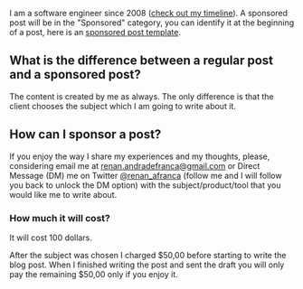 I am a software engineer since 2008 ([check out my timeline](https://www.polywork.com/renanfranca)). A sponsored post will be in the "Sponsored" category, you can identify it at the beginning of a post, here is an [sponsored post template]().

## What is the difference between a regular post and a sponsored post?
The content is created by me as always. The only difference is that the client chooses the subject which I am going to write about it.

## How can I sponsor a post?
If you enjoy the way I share my experiences and my thoughts, please, considering email me at renan.andradefranca@gmail.com or Direct Message (DM) me on Twitter  [@renan_afranca](https://www.twitter.com/renan_afranca) (follow me and I will follow you back to unlock the DM option) with the subject/product/tool that you would like me to write about.
### How much it will cost?
It will cost 100 dollars.

After the subject was chosen I charged $50,00 before starting to write the blog post. When I finished writing the post and sent the draft you will only pay the remaining $50,00 only if you enjoy it.